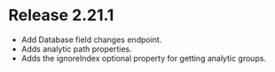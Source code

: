 # Release 2.21.1
* Add Database field changes endpoint.
* Adds analytic path properties.
* Adds the ignoreIndex optional property for getting analytic groups.